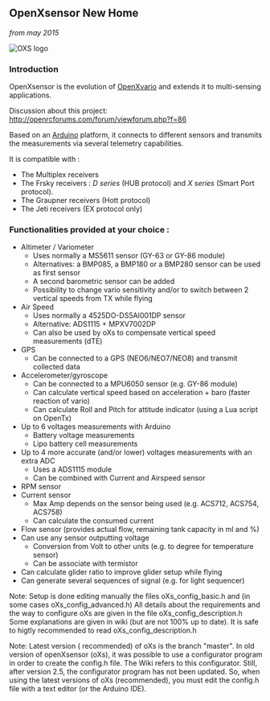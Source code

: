 ## OpenXsensor New Home
_from may 2015_

![OXS logo](https://github.com/openXsensor/openXsensor/wiki/images/OXS_Logo.png)


### Introduction

OpenXsensor is the evolution of [OpenXvario](https://code.google.com/p/openxvario/) and extends it to multi-sensing applications.

Discussion about this project: http://openrcforums.com/forum/viewforum.php?f=86

Based on an [Arduino](http://arduino.cc/) platform, it connects to different sensors and transmits the measurements via several telemetry capabilities.

It is compatible with :
  * The Multiplex receivers
  * The Frsky receivers : *D series* (HUB protocol) and *X series* (Smart Port protocol).
  * The Graupner receivers (Hott protocol)
  * The Jeti receivers (EX protocol only)

### Functionalities provided at your choice :

  * Altimeter / Variometer
    * Uses normally a MS5611 sensor (GY-63 or GY-86 module)
	* Alternatives: a BMP085, a BMP180 or a BMP280 sensor can be used as first sensor
	* A second barometric sensor can be added
	* Possibility to change vario sensitivity and/or to switch between 2 vertical speeds from TX while flying
  * Air Speed
    * Uses normally a 4525DO-DS5AI001DP sensor
	* Alternative: ADS1115 + MPXV7002DP
	* Can also be used by oXs to compensate vertical speed measurements (dTE)
  * GPS
    * Can be connected to a GPS (NEO6/NEO7/NEO8) and transmit collected data
  * Accelerometer/gyroscope
    * Can be connected to a MPU6050 sensor (e.g. GY-86 module)
    * Can calculate vertical speed based on acceleration + baro (faster reaction of vario)
	* Can calculate Roll and Pitch for attitude indicator (using a Lua script on OpenTx) 
  * Up to 6 voltages measurements with Arduino
    * Battery voltage measurements
    * Lipo battery cell measurements
  * Up to 4 more accurate (and/or lower) voltages measurements with an extra ADC
    * Uses a ADS1115 module
    * Can be combined with Current and Airspeed sensor
  * RPM sensor
  * Current sensor
    * Max Amp depends on the sensor being used (e.g. ACS712, ACS754, ACS758) 
	* Can calculate the consumed current
  * Flow sensor (provides actual flow, remaining tank capacity in ml and %)	
  * Can use any sensor outputting voltage
    * Conversion from Volt to other units (e.g. to degree for temperature sensor)
	* Can be associate with termistor
  * Can calculate glider ratio to improve glider setup while flying
  * Can generate several sequences of signal (e.g. for light sequencer)
  
Note: Setup is done editing manually the files oXs_config_basic.h and (in some cases oXs_config_advanced.h)
	  All details about the requirements and the way to configure oXs are given in the file oXs_config_description.h
	  Some explanations are given in wiki (but are not 100% up to date). It is safe to higtly recommended to read oXs_config_description.h 

Note: Latest version ( recommended) of oXs is the branch "master".
	In old version of openXsensor (oXs), it was possible to use a configurator program in order to create the config.h file.
	The Wiki refers to this configurator. Still, after version 2.5, the configurator program has not been updated.
	So, when using the latest versions of oXs (recommended), you must edit the config.h file with a text editor (or the Arduino IDE).
